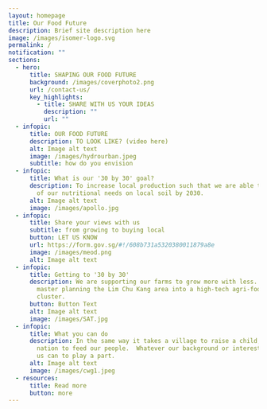 ```yaml
---
layout: homepage
title: Our Food Future
description: Brief site description here
image: /images/isomer-logo.svg
permalink: /
notification: ""
sections:
  - hero:
      title: SHAPING OUR FOOD FUTURE
      background: /images/coverphoto2.png
      url: /contact-us/
      key_highlights:
        - title: SHARE WITH US YOUR IDEAS
          description: ""
          url: ""
  - infopic:
      title: OUR FOOD FUTURE
      description: TO LOOK LIKE? (video here)
      alt: Image alt text
      image: /images/hydrourban.jpeg
      subtitle: how do you envision
  - infopic:
      title: What is our '30 by 30' goal?
      description: To increase local production such that we are able to produce 30%
        of our nutritional needs on local soil by 2030.
      alt: Image alt text
      image: /images/apollo.jpg
  - infopic:
      title: Share your views with us
      subtitle: from growing to buying local
      button: LET US KNOW
      url: https://form.gov.sg/#!/608b731a5320380011879a8e
      image: /images/meod.png
      alt: Image alt text
  - infopic:
      title: Getting to '30 by 30'
      description: We are supporting our farms to grow more with less. We will also be
        master planning the Lim Chu Kang area into a high-tech agri-food
        cluster.
      button: Button Text
      alt: Image alt text
      image: /images/SAT.jpg
  - infopic:
      title: What you can do
      description: In the same way it takes a village to raise a child, it takes a
        nation to feed our people.  Whatever our background or interest, all of
        us can to play a part.
      alt: Image alt text
      image: /images/cwg1.jpeg
  - resources:
      title: Read more
      button: more
---
```

